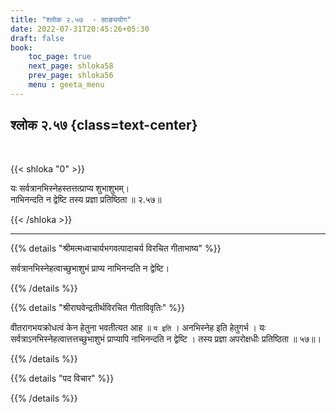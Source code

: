 ```yaml
---
title: "श्लोक २.५७  - साङ्ययोग"
date: 2022-07-31T20:45:26+05:30
draft: false
book:
    toc_page: true
    next_page: shloka58
    prev_page: shloka56
    menu : geeta_menu
---
```




## श्लोक २.५७ {class=text-center}

<br/>

{{< shloka  "0"  >}}

यः सर्वत्रानभिस्नेहस्तत्तत्प्राप्य शुभाशुभम्।  
नाभिनन्दति न द्वेष्टि तस्य प्रज्ञा प्रतिष्ठिता ॥ २.५७॥

{{< /shloka >}}

---


{{% details "श्रीमत्मध्वाचार्यभगवत्पादाचर्य विरचित  गीताभाष्य" %}}

सर्वत्रानभिस्नेहत्वाच्छुभाशुभं प्राप्य नाभिनन्दति न द्वेष्टि।


{{% /details %}}



{{% details "श्रीराघवेन्द्रतीर्थविरचित गीताविवृतिः" %}}

वीतरागभयक्रोधत्वं केन हेतुना भवतीत्यत आह ॥ `य इति` । अनभिस्नेह
इति हेतुगर्भ । यः सर्वत्राऽनभिस्नेहत्वात्तत्तच्छुभाशुभं प्राप्यापि नाभिनन्दति
न द्वेष्टि । तस्य प्रज्ञा अपरोक्षधीः प्रतिष्ठिता ॥ ५७॥।

{{% /details %}}



{{% details "पद विचार" %}}


{{% /details %}}
